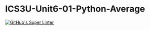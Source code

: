 # ICS3U-Unit6-01-Python-Average

[![GitHub's Super Linter](https://github.com/Mikayla-Barthelette-1/ICS3U-Unit6-01-Python-Average/workflows/GitHub's%20Super%20Linter/badge.svg)](https://github.com/Mikayla-Barthelette-1/ICS3U-Unit6-01-Python-Average/actions)
